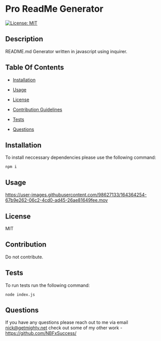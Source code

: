 # Pro ReadMe Generator

[![License: MIT](https://img.shields.io/badge/License-MIT-yellow.svg)](https://opensource.org/licenses/MIT)


## Description
    
README.md Generator written in javascript using inquirer.
    
## Table Of Contents

* [Installation](#installation)

* [Usage](#usage)

* [License](#license)

* [Contribution Guidelines](#contribution)

* [Tests](#tests)

* [Questions](#questions)


## Installation
To install neccessary dependencies please use the following command:

```
npm i
```


## Usage
https://user-images.githubusercontent.com/98627133/164364254-67b9e262-06c2-4cd0-ad45-26ae81649fee.mov



## License
MIT

## Contribution
Do not contribute.


## Tests
To run tests run the following command:

```
node index.js
```


## Questions
If you have any questions please reach out to me via email nick@getmighty.net 
check out some of my other work - https://github.com/NBFxSuccess/
